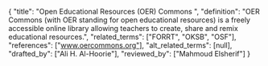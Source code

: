 {
    "title": "Open Educational Resources (OER) Commons ",
    "definition": "OER Commons (with OER standing for open educational resources) is a freely accessible online library allowing teachers to create, share and remix educational resources.",
    "related_terms": ["FORRT", "OKSB", "OSF"],
    "references": ["www.oercommons.org"],
    "alt_related_terms": [null],
    "drafted_by": ["Ali H. Al-Hoorie"],
    "reviewed_by": ["Mahmoud Elsherif"]
  }
